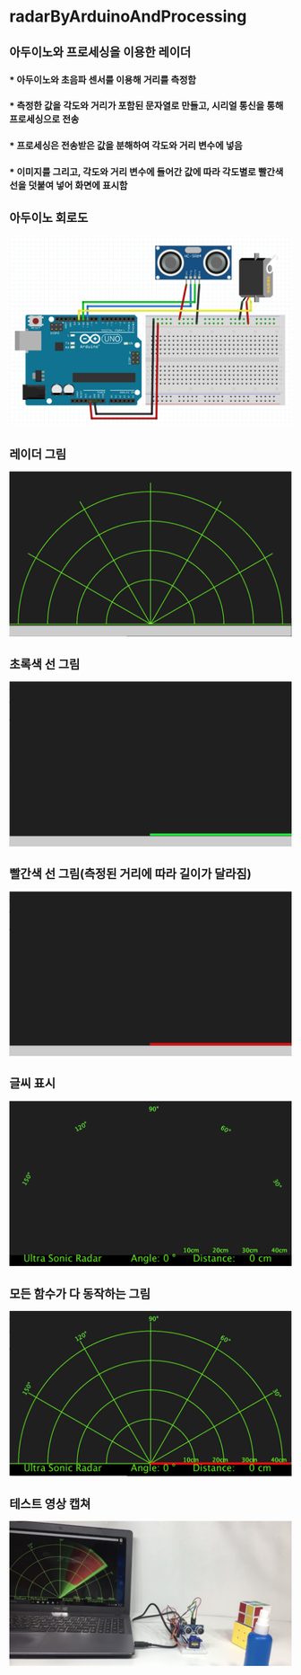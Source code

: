 # radarByArduinoAndProcessing

## 아두이노와 프로세싱을 이용한 레이더  
### * 아두이노와 초음파 센서를 이용해 거리를 측정함  
### * 측정한 값을 각도와 거리가 포함된 문자열로 만들고, 시리얼 통신을 통해 프로세싱으로 전송  
### * 프로세싱은 전송받은 값을 분해하여 각도와 거리 변수에 넣음  
### * 이미지를 그리고, 각도와 거리 변수에 들어간 값에 따라 각도별로 빨간색 선을 덧붙여 넣어 화면에 표시함  

## 아두이노 회로도  
![](https://github.com/mtinet/radarByArduinoAndProcessing/blob/main/image/circuit.png?raw=true)  

## 레이더 그림  
![](https://github.com/mtinet/radarByArduinoAndProcessing/blob/main/image/1.png?raw=true)  

## 초록색 선 그림  
![](https://github.com/mtinet/radarByArduinoAndProcessing/blob/main/image/2.png?raw=true)  

## 빨간색 선 그림(측정된 거리에 따라 길이가 달라짐)  
![](https://github.com/mtinet/radarByArduinoAndProcessing/blob/main/image/3.png?raw=true)  

## 글씨 표시  
![](https://github.com/mtinet/radarByArduinoAndProcessing/blob/main/image/4.png?raw=true)  

## 모든 함수가 다 동작하는 그림  
![](https://github.com/mtinet/radarByArduinoAndProcessing/blob/main/image/5.png?raw=true)  

## 테스트 영상 캡쳐  
![](https://github.com/mtinet/radarByArduinoAndProcessing/blob/main/image/6.png?raw=true)  
